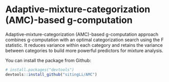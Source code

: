 # Adaptive-mixture-categorization (AMC)-based g-computation
Adaptive-mixture-categorization (AMC)-based g-computation approach combines g-computation with an optimal categorization search using the F statistic. It reduces variance within each category and retains the variance between categories to build more powerful predictors for mixture analysis. 

You can install the package from Github:

``` r
# install.packages("devtools")
devtools::install_github("sitingLi/AMC")
```
